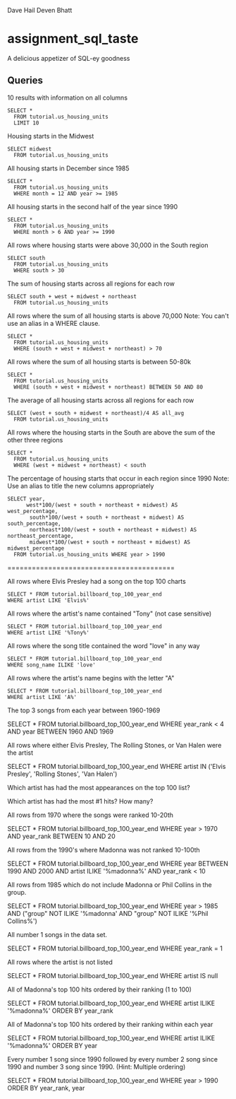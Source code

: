 Dave Hail
Deven Bhatt

# assignment_sql_taste
A delicious appetizer of SQL-ey goodness


## Queries

10 results with information on all columns

    SELECT *
      FROM tutorial.us_housing_units
      LIMIT 10

Housing starts in the Midwest

    SELECT midwest
      FROM tutorial.us_housing_units


All housing starts in December since 1985

    SELECT *
      FROM tutorial.us_housing_units
      WHERE month = 12 AND year >= 1985

All housing starts in the second half of the year since 1990

    SELECT *
      FROM tutorial.us_housing_units
      WHERE month > 6 AND year >= 1990

All rows where housing starts were above 30,000 in the South region

    SELECT south
      FROM tutorial.us_housing_units
      WHERE south > 30

The sum of housing starts across all regions for each row

    SELECT south + west + midwest + northeast
      FROM tutorial.us_housing_units

All rows where the sum of all housing starts is above 70,000 Note: You can't use an alias in a WHERE clause.

    SELECT *
      FROM tutorial.us_housing_units
      WHERE (south + west + midwest + northeast) > 70

All rows where the sum of all housing starts is between 50-80k

    SELECT *
      FROM tutorial.us_housing_units
      WHERE (south + west + midwest + northeast) BETWEEN 50 AND 80

The average of all housing starts across all regions for each row

    SELECT (west + south + midwest + northeast)/4 AS all_avg
      FROM tutorial.us_housing_units

All rows where the housing starts in the South are above the sum of the other three regions

    SELECT *
      FROM tutorial.us_housing_units
      WHERE (west + midwest + northeast) < south

The percentage of housing starts that occur in each region since 1990 Note: Use an alias to title the new columns appropriately

    SELECT year,
          west*100/(west + south + northeast + midwest) AS west_percentage,
           south*100/(west + south + northeast + midwest) AS south_percentage,
           northeast*100/(west + south + northeast + midwest) AS northeast_percentage,
           midwest*100/(west + south + northeast + midwest) AS midwest_percentage
      FROM tutorial.us_housing_units WHERE year > 1990

=========================================

All rows where Elvis Presley had a song on the top 100 charts

    SELECT * FROM tutorial.billboard_top_100_year_end
    WHERE artist LIKE 'Elvis%'

All rows where the artist's name contained "Tony" (not case sensitive)

    SELECT * FROM tutorial.billboard_top_100_year_end
    WHERE artist LIKE '%Tony%'

All rows where the song title contained the word "love" in any way

    SELECT * FROM tutorial.billboard_top_100_year_end
    WHERE song_name ILIKE 'love'

All rows where the artist's name begins with the letter "A"

    SELECT * FROM tutorial.billboard_top_100_year_end
    WHERE artist LIKE 'A%'

The top 3 songs from each year between 1960-1969

  SELECT *
    FROM tutorial.billboard_top_100_year_end
    WHERE year_rank < 4 AND year BETWEEN 1960 AND 1969

All rows where either Elvis Presley, The Rolling Stones, or Van Halen were the artist

  SELECT *
    FROM tutorial.billboard_top_100_year_end
    WHERE artist IN ('Elvis Presley', 'Rolling Stones', 'Van Halen')

Which artist has had the most appearances on the top 100 list?

  
Which artist has had the most #1 hits? How many?


All rows from 1970 where the songs were ranked 10-20th

  SELECT *
    FROM tutorial.billboard_top_100_year_end
    WHERE year > 1970 AND year_rank BETWEEN 10 AND 20

All rows from the 1990's where Madonna was not ranked 10-100th

  SELECT *
    FROM tutorial.billboard_top_100_year_end
    WHERE year BETWEEN 1990 AND 2000 AND artist ILIKE '%madonna%' AND year_rank < 10

All rows from 1985 which do not include Madonna or Phil Collins in the group.

  SELECT *
      FROM tutorial.billboard_top_100_year_end
      WHERE year > 1985 AND ("group" NOT ILIKE '%madonna' AND "group" NOT ILIKE '%Phil Collins%')

All number 1 songs in the data set.

  SELECT *
    FROM tutorial.billboard_top_100_year_end
    WHERE year_rank = 1

All rows where the artist is not listed

  SELECT *
    FROM tutorial.billboard_top_100_year_end
    WHERE artist IS null

All of Madonna's top 100 hits ordered by their ranking (1 to 100)

  SELECT *
    FROM tutorial.billboard_top_100_year_end
    WHERE artist ILIKE '%madonna%' ORDER BY year_rank

All of Madonna's top 100 hits ordered by their ranking within each year

  SELECT *
    FROM tutorial.billboard_top_100_year_end
    WHERE artist ILIKE '%madonna%' ORDER BY year

Every number 1 song since 1990 followed by every number 2 song since 1990 and number 3 song since 1990. (Hint: Multiple ordering)

  SELECT *
    FROM tutorial.billboard_top_100_year_end
    WHERE year > 1990
    ORDER BY year_rank, year
